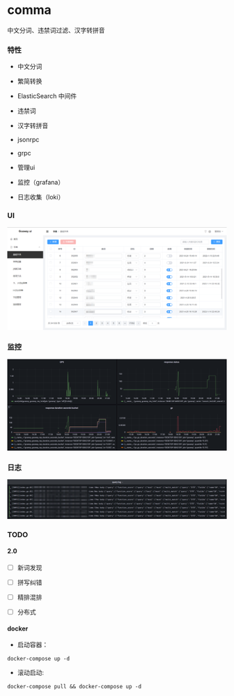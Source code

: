 # comma

中文分词、违禁词过滤、汉字转拼音

### 特性

*   中文分词

*   繁简转换

*   ElasticSearch 中间件

*   违禁词

*   汉字转拼音

*   jsonrpc

*   grpc

*   管理ui

*   监控（grafana）

*   日志收集（loki）

### UI

![base ui](.doc/img/base_ui_zh.png)

### 监控

![grafana](.doc/img/grafana.png)

### 日志

![grafana](.doc/img/loki.png)

### TODO

#### 2.0

*   [ ] 新词发现

*   [ ] 拼写纠错

*   [ ] 精排混排

*   [ ] 分布式

#### docker

*   启动容器：

```shell
docker-compose up -d
```

*   滚动启动:

```shell
docker-compose pull && docker-compose up -d
```
